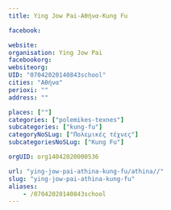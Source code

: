 ```yaml
---
title: Ying Jow Pai-Αθήνα-Kung Fu

facebook:

website:
organisation: Ying Jow Pai
facebookorg:
websiteorg:
UID: "07042020140843school"
cities: "Αθήνα"
perioxi: ""
address: ""

places: [""]
categories: ["polemikes-texnes"]
subcategories: ["kung-fu"]
categoryNoSLug: ["Πολεμικές τέχνες"]
subcategoriesNoSLug: ["Kung Fu"]

orgUID: org14042020000536

url: "ying-jow-pai-athina-kung-fu/athina//"
slug: "ying-jow-pai-athina-kung-fu"
aliases:
    - /07042020140843school
---
```





